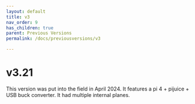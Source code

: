 ```yaml
---
layout: default
title: v3
nav_order: 9
has_children: true
parent: Previous Versions
permalink: /docs/previousversions/v3

---
```


# v3.21

This version was put into the field in April 2024. It features a pi 4 + pijuice + USB buck converter. It had multiple internal planes.